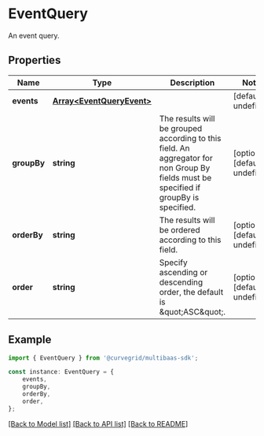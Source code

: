 # EventQuery

An event query.

## Properties

Name | Type | Description | Notes
------------ | ------------- | ------------- | -------------
**events** | [**Array&lt;EventQueryEvent&gt;**](EventQueryEvent.md) |  | [default to undefined]
**groupBy** | **string** | The results will be grouped according to this field. An aggregator for non Group By fields must be specified if groupBy is specified. | [optional] [default to undefined]
**orderBy** | **string** | The results will be ordered according to this field. | [optional] [default to undefined]
**order** | **string** | Specify ascending or descending order, the default is \&quot;ASC\&quot;. | [optional] [default to undefined]

## Example

```typescript
import { EventQuery } from '@curvegrid/multibaas-sdk';

const instance: EventQuery = {
    events,
    groupBy,
    orderBy,
    order,
};
```

[[Back to Model list]](../README.md#documentation-for-models) [[Back to API list]](../README.md#documentation-for-api-endpoints) [[Back to README]](../README.md)

